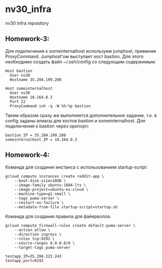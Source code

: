 # nv30_infra
nv30 Infra repository

## Homework-3:

Для подключения к someinternalhost используем jumphost, применяя ProxyCommand. Jumphost'ом выступает хост bastion.
Для этого необходимо создать файл ~/.ssh/config со следующим содержимым:

```
Host bastion
  User nv30
  Hostname 35.204.199.208

Host someinternalhost
  User nv30
  Hostname 10.164.0.3
  Port 22
  ProxyCommand ssh -q -W %h:%p bastion
```

Таким образом сразу же выполняется дополнительное задание, т.к. в config заданы алиасы для хостов bastion и someinternalhost.
Для подключения к bastion через openvpn:

```
bastion_IP = 35.204.199.208
someinternalhost_IP = 10.164.0.3
```

## Homework-4:

Команда для создания инстанса с использованием startup-script:

```
gcloud compute instances create reddit-app \
	--boot-disk-size=10GB \
	--image-family ubuntu-1604-lts \
	--image-project=ubuntu-os-cloud \
	--machine-type=g1-small \
	--tags puma-server \
	--restart-on-failure \
	--metadata-from-file startup-script=startup.sh
```

Команда для создания правила для файерволла:

```
gcloud compute firewall-rules create default-puma-server \
    --action allow \
    --direction ingress \
    --rules tcp:9292 \
    --source-ranges 0.0.0.0/0 \
    --target-tags puma-server
```

```
testapp_IP=35.204.222.243
testapp_port=9292
```
